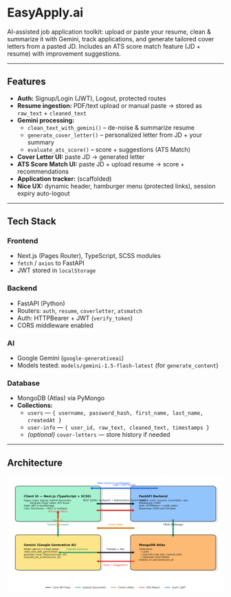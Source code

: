 # EasyApply.ai

AI-assisted job application toolkit: upload or paste your resume, clean & summarize it with Gemini, track applications, and generate tailored cover letters from a pasted JD. Includes an ATS score match feature (JD + resume) with improvement suggestions.

---

## Features

- **Auth:** Signup/Login (JWT), Logout, protected routes  
- **Resume ingestion:** PDF/text upload or manual paste → stored as `raw_text` + `cleaned_text`  
- **Gemini processing:**
  - `clean_text_with_gemini()` – de-noise & summarize resume  
  - `generate_cover_letter()` – personalized letter from JD + your summary  
  - `evaluate_ats_score()` – score + suggestions (ATS Match)  
- **Cover Letter UI:** paste JD → generated letter  
- **ATS Score Match UI:** paste JD + upload resume → score + recommendations  
- **Application tracker:** (scaffolded)  
- **Nice UX:** dynamic header, hamburger menu (protected links), session expiry auto-logout

---

## Tech Stack

### Frontend
- Next.js (Pages Router), TypeScript, SCSS modules  
- `fetch` / `axios` to FastAPI  
- JWT stored in `localStorage`

### Backend
- FastAPI (Python)  
- Routers: `auth`, `resume`, `coverletter`, `atsmatch`  
- Auth: HTTPBearer + JWT (`verify_token`)  
- CORS middleware enabled

### AI
- Google Gemini (`google-generativeai`)  
- Models tested: `models/gemini-1.5-flash-latest` (for `generate_content`)

### Database
- MongoDB (Atlas) via PyMongo  
- **Collections:**
  - `users` — `{ username, password_hash, first_name, last_name, createdAt }`
  - `user-info` — `{ user_id, raw_text, cleaned_text, timestamps }`
  - *(optional)* `cover-letters` — store history if needed

---

## Architecture

![System Architecture](docs/easyapply_architecture_v3.png)
